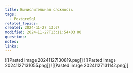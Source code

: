 ```yaml
---
title: Вычислительная сложность
tags:
  - PostgreSql
related_topics: 
created: 2024-11-27 13:07
modified: 2024-11-27T13:11:54+03:00
questions: 
notes: 
links: 
---
```



![[Pasted image 20241127130819.png]]
![[Pasted image 20241127131055.png]]
![[Pasted image 20241127131142.png]]
